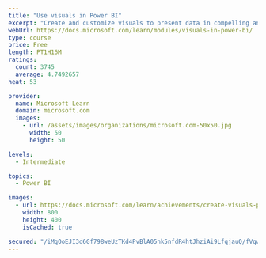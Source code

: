 ```yaml
---
title: "Use visuals in Power BI"
excerpt: "Create and customize visuals to present data in compelling and insightful ways."
webUrl: https://docs.microsoft.com/learn/modules/visuals-in-power-bi/
type: course
price: Free
length: PT1H16M
ratings:
  count: 3745
  average: 4.7492657
heat: 53

provider:
  name: Microsoft Learn
  domain: microsoft.com
  images:
    - url: /assets/images/organizations/microsoft.com-50x50.jpg
      width: 50
      height: 50

levels:
  - Intermediate

topics:
  - Power BI

images:
  - url: https://docs.microsoft.com/learn/achievements/create-visuals-power-bi-desktop-social.png
    width: 800
    height: 400
    isCached: true

secured: "/iMgOoEJI3d6Gf798weUzTKd4PvBlA05hk5nfdR4htJhziAi9LfqjauQ/fVqwoKV/UTZfp/sg5xd6HLRnpRDu0+oaRCY7UyN2vQMeMrzMn/EebJu5ADWo95Dkc9ym8U1CPmeGTXJTNPScVcNkMQQT4gCSnDVDIx/rsNfttYaBr69Of3z15Mw9k2Wdc7lxsCvlQY1GgiDgaLIyQ7VwP/wrierByWt+YS94/2zv0+sAK/VZyX6xk6oo5ENe6HDfNG/pQRW8pD9P1xXF3xjwRdOH/xYF/lUzVse6OmCcYqMu9sIyNDb4FGt5+rq3jJQj9VQcIFXU3gaOlRwK1/WekwmfrCo3/+UXZkg8ZWAw3zG6tHihKM8n5rp7FHcWbBKnSbDZwAO/+5ZefxoozzWdau+BiIWUMbyb8simeVHGY0jiJQ=;LwWdnjmH0z1jrdKM3yoyzw=="
---
```


